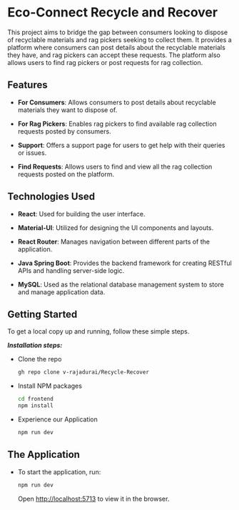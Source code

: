 # Eco-Connect Recycle and Recover

This project aims to bridge the gap between consumers looking to dispose of recyclable materials and rag pickers seeking to collect them. It provides a platform where consumers can post details about the recyclable materials they have, and rag pickers can accept these requests. The platform also allows users to find rag pickers or post requests for rag collection.

## Features

- **For Consumers**: Allows consumers to post details about recyclable materials they want to dispose of.

- **For Rag Pickers**: Enables rag pickers to find available rag collection requests posted by consumers.

- **Support**: Offers a support page for users to get help with their queries or issues.

- **Find Requests**: Allows users to find and view all the rag collection requests posted on the platform.
  
## Technologies Used

- **React**: Used for building the user interface.

- **Material-UI**: Utilized for designing the UI components and layouts.

- **React Router**: Manages navigation between different parts of the application.

- **Java Spring Boot**: Provides the backend framework for creating RESTful APIs and handling server-side logic.

- **MySQL**: Used as the relational database management system to store and manage application data.
  
## Getting Started
To get a local copy up and running, follow these simple steps.

***Installation steps:***

- Clone the repo
  
  ```bash
  gh repo clone v-rajadurai/Recycle-Recover
  ```
- Install NPM packages
  
  ```bash
  cd frontend
  npm install
  ```
- Experience our Application
  
  ```bash
  npm run dev
  ```
## The Application
- To start the application, run:
  ```bash
  npm run dev
  ```
  Open [http://localhost:5713](http://localhost:5713) to view it in the browser.


